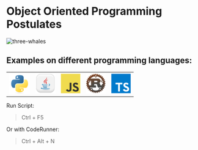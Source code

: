 # Object Oriented Programming Postulates 
![three-whales](https://user-images.githubusercontent.com/58357980/171994405-5636941d-889b-4fba-a08b-628890af0953.jpg)

## Examples on different programming languages:

<table>
<tr>
<td><img src='https://raw.githubusercontent.com/devicons/devicon/master/icons/python/python-original.svg' width='55px' /></td>
<td><img src='https://raw.githubusercontent.com/Ivan-Corporation/Ivan-Corporation/main/icons/java_22523.png' width='52px' /></td>
<td><img src='https://raw.githubusercontent.com/devicons/devicon/master/icons/javascript/javascript-original.svg' width='52px' /></td>
<td><img src='https://raw.githubusercontent.com/Ivan-Corporation/Ivan-Corporation/main/icons/rust.png' width='52px' /></td>
<td><img src='https://raw.githubusercontent.com/devicons/devicon/master/icons/typescript/typescript-original.svg' width='52px' /></td>

</tr>
</table>

Run Script:
> Ctrl + F5

Or with CodeRunner:

> Ctrl + Alt + N 
